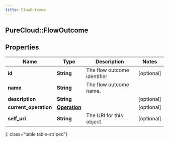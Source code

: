 ```yaml
---
title: FlowOutcome
---
```

## PureCloud::FlowOutcome

## Properties

|Name | Type | Description | Notes|
|------------ | ------------- | ------------- | -------------|
| **id** | **String** | The flow outcome identifier | [optional] |
| **name** | **String** | The flow outcome name. | |
| **description** | **String** |  | [optional] |
| **current_operation** | [**Operation**](Operation.html) |  | [optional] |
| **self_uri** | **String** | The URI for this object | [optional] |
{: class="table table-striped"}


